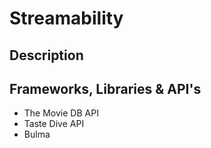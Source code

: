 # Streamability

## Description

## Frameworks, Libraries & API's

* The Movie DB API
* Taste Dive API
* Bulma
